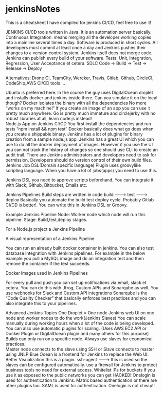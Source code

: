 # jenkinsNotes
This is a cheatsheet I have compiled for jenkins CI/CD, feel free to use it! 

JENKINS
CI/CD tools written in Java. It is an automation server basically.
Continuous Integration: means merging all the developer working copies into a mainline several times a day. Software is produced in short cycles. 
All developers must commit at least once a day and Jenkins pushes their changes to a version control system. 
Jenkins itself does not merge code. 
Jenkins can publish every build of your software. 
Tests: Unit, Integration, Regression, User Acceptance et cetera. 
SDLC Code → Build → Test → Release → Deploy 

Alternatives: Drone CI, TeamCity, Wercker, Travis, Gitlab, Github, CircleCI, CodeShip,AWS CI/CD tools …

Ubuntu is preferred here. In the course the guy uses DigitalOcean droplet and installs docker and jenkins inside there. 
Can you simulate it on the local though? 
Docker isolates the binary with all the dependencies 
No more “works on my machine!”
If you create an image of an app you can use it pretty much anywhere.
Go is pretty much immature and circlejerky with no robust libraries at all, learn node.js instead!  
Node.js App on Jenkins CI/CD 
You first install the dependencies and run tests “npm install && npm test” 
Docker basically does what go does when you create a shippable binary. 
Jenkins has a lot of plugins for binary creation from a sample node.js app. 
Jenkins has a great UI which you can use to do all the docker deployment of images. 
However if you use the UI you can not track the history of changes so one should use CLI to create an audit trail. 
There are Jenkins administrators and developers need to ask for permission.
Developers should do version control of their own build files. 
Jenkins Job DSL(Domain specific language)
Plugin uses groovylike scripting language. When you have a lot of jobs(apps) you need to use this. 

Jenkins DSL 
you need to approve scripts beforehand. 
You can integrate it with Slack, Github, Bitbucket, Emails etc.

Jenkins Pipelines 
Build steps are written in code build ---> test ---> deploy 
Basically you automate the build test deploy cycle.
Probably Gitlab CI/CD is better!. 
 You can write this in Jenkins DSL or Groovy. 

Example Jenkins Pipeline 
Node: Worker node which node will run this pipeline.
Stage: Build,test,deploy stages. 


For a Node.js project a Jenkins Pipeline


 A visual representation of a Jenkins Pipeline



You can run an already built docker container in jenkins. 
You can also test database integration with Jenkins pipelines. 
For example in the below example you pull a MySQL image and do an integration test and then remove the container if the test succeeds. 

Docker Images used in Jenkins Pipelines

For every pull and push you can set up notifications via email, slack et cetera. 
You can do this with Jfrog, Custom APIs and Sonarqube as well. 
You use webhooks for Slack and Custom API integrations
Sonarqube is the “Code Quality Checker” that basically enforces best practices and you can also integrate this to your pipelines. 

Advanced Jenkins Topics
One Droplet = One node 
Jenkins web UI on one node and worker nodes to do the work(Jenkins Slaves)
You can scale manually during working hours when a lot of the code is being developed. 
You can also use automatic plugins for scaling. (Uses AWS EC2 API or Docker Plugin or DigitalOcean plugin and many others for this purpose)
Builds can only run on a specific node.
Always use slaves for economical practices.  
Master node connects to the slave using SSH 
or Slave connects to master using JNLP
Blue Ocean is a frontend for Jenkins to replace the Web UI. Better Visualization this is a plugin. 
ssh-agent ---> this is used so the slaves can be configured automatically.
use a firewall for Jenkins to protect business tools no need for external access.
Whitelist IPs for buckets
If you use it as exposed to the public networks you can get HACKED! 
Onelogin is used for authentication to Jenkins. Matrix based authentication or there are other plugins too. 
SAML is used for authentication. Onelogin is not cheap!!

